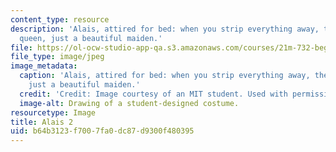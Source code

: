 ```yaml
---
content_type: resource
description: 'Alais, attired for bed: when you strip everything away, there is no
  queen, just a beautiful maiden.'
file: https://ol-ocw-studio-app-qa.s3.amazonaws.com/courses/21m-732-beginning-costume-design-and-construction-fall-2008/b64b3123f7007fa0dc87d9300f480395_alais2.jpg
file_type: image/jpeg
image_metadata:
  caption: 'Alais, attired for bed: when you strip everything away, there is no queen,
    just a beautiful maiden.'
  credit: 'Credit: Image courtesy of an MIT student. Used with permission.'
  image-alt: Drawing of a student-designed costume.
resourcetype: Image
title: Alais 2
uid: b64b3123-f700-7fa0-dc87-d9300f480395
---
```

